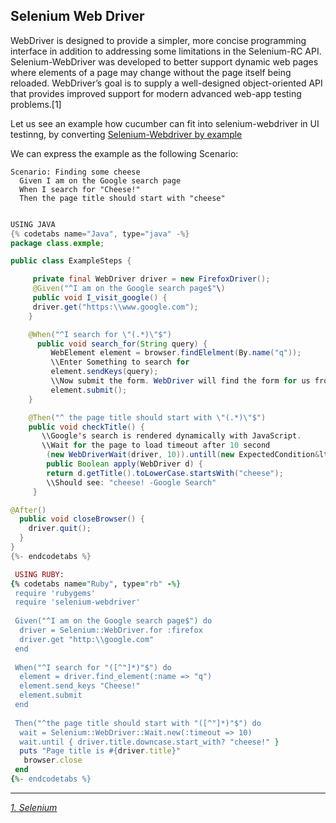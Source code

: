 ## Selenium Web Driver
WebDriver is designed to provide a simpler, more concise programming interface in addition to addressing some limitations in the Selenium-RC API. Selenium-WebDriver was developed to better support dynamic web pages where elements of a page may change without the page itself being reloaded. WebDriver’s goal is to supply a well-designed object-oriented API that provides improved support for modern advanced web-app testing problems.[1]

Let us see an example how cucumber can fit into selenium-webdriver in UI testinng, by converting [Selenium-Webdriver by example     ](http://docs.seleniumhq.org/docs/03_webdriver.jsp#introducing-the-selenium-webdriver-api-by-example "Selenium-Webdriver by Example tutorial")

 We can express the example as the following Scenario:
 
 ```gherkin
 Scenario: Finding some cheese
   Given I am on the Google search page
   When I search for "Cheese!"
   Then the page title should start with "cheese"
 ```
 
 ```java
 
 USING JAVA
{% codetabs name="Java", type="java" -%}
 package class.exmple;
 
 public class ExampleSteps {
 
      private final WebDriver driver = new FirefoxDriver();
      @Given("^I am on the Google search page$"\)
      public void I_visit_google() {
      driver.get("https:\\www.google.com");
     }
 
     @When("^I search for \"(.*)\"$")
       public void search_for(String query) {
          WebElement element = browser.findElelment(By.name("q"));
          \\Enter Something to search for
          element.sendKeys(query);
          \\Now submit the form. WebDriver will find the form for us from the element
          element.submit();
     }
 
     @Then("^ the page title should start with \"(.*)\"$")
     public void checkTitle() {
        \\Google's search is rendered dynamically with JavaScript.
        \\Wait for the page to load timeout after 10 second
         (new WebDriverWait(driver, 10)).untill(new ExpectedCondition&lt;Boolean&gt; {
         public Boolean apply(WebDriver d) {
         return d.getTitle().toLowerCase.startsWith("cheese");
         \\Should see: "cheese! -Google Search"
      }
 
 @After()
   public void closeBrowser() {
     driver.quit();
   }
 }
{%- endcodetabs %}
 ```
 
```ruby
 USING RUBY:
{% codetabs name="Ruby", type="rb" -%}
 require 'rubygems'
 require 'selenium-webdriver'
 
 Given("^I am on the Google search page$") do
  driver = Selenium::WebDriver.for :firefox
  driver.get "http:\\google.com"
 end
 
 When("^I search for "([^"]*)"$") do
  element = driver.find_element(:name => "q")
  element.send_keys "Cheese!"
  element.submit
 end
 
 Then("^the page title should start with "([^"]*)"$") do
  wait = Selenium::WebDriver::Wait.new(:timeout => 10)
  wait.until { driver.title.downcase.start_with? "cheese!" }
  puts "Page title is #{driver.title}"
   browser.close
 end
{%- endcodetabs %}
```

---
[*1. Selenium*](http://docs.seleniumhq.org/docs/03_webdriver.jsp)